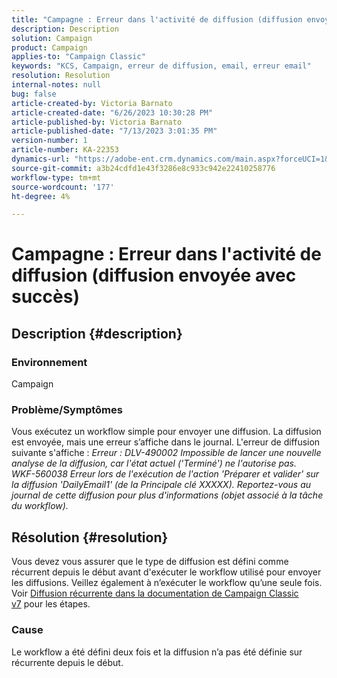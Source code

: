 ```yaml
---
title: "Campagne : Erreur dans l'activité de diffusion (diffusion envoyée avec succès)"
description: Description
solution: Campaign
product: Campaign
applies-to: "Campaign Classic"
keywords: "KCS, Campaign, erreur de diffusion, email, erreur email"
resolution: Resolution
internal-notes: null
bug: false
article-created-by: Victoria Barnato
article-created-date: "6/26/2023 10:30:28 PM"
article-published-by: Victoria Barnato
article-published-date: "7/13/2023 3:01:35 PM"
version-number: 1
article-number: KA-22353
dynamics-url: "https://adobe-ent.crm.dynamics.com/main.aspx?forceUCI=1&pagetype=entityrecord&etn=knowledgearticle&id=bebccf09-7114-ee11-8f6e-6045bd006239"
source-git-commit: a3b24cdfd1e43f3286e8c933c942e22410258776
workflow-type: tm+mt
source-wordcount: '177'
ht-degree: 4%

---
```


# Campagne : Erreur dans l&#39;activité de diffusion (diffusion envoyée avec succès)

## Description {#description}


### Environnement

Campaign

### Problème/Symptômes

Vous exécutez un workflow simple pour envoyer une diffusion. La diffusion est envoyée, mais une erreur s’affiche dans le journal. L&#39;erreur de diffusion suivante s&#39;affiche :
*Erreur : DLV-490002 Impossible de lancer une nouvelle analyse de la diffusion, car l&#39;état actuel (&#39;Terminé&#39;) ne l&#39;autorise pas.
<br>WKF-560038 Erreur lors de l&#39;exécution de l&#39;action &#39;Préparer et valider&#39; sur la diffusion &#39;DailyEmail1&#39; (de la Principale clé XXXXX). Reportez-vous au journal de cette diffusion pour plus d&#39;informations (objet associé à la tâche du workflow).*


## Résolution {#resolution}


Vous devez vous assurer que le type de diffusion est défini comme récurrent depuis le début avant d&#39;exécuter le workflow utilisé pour envoyer les diffusions. Veillez également à n’exécuter le workflow qu’une seule fois. Voir [Diffusion récurrente dans la documentation de Campaign Classic v7](https://experienceleague.adobe.com/docs/campaign-classic/using/automating-with-workflows/action-activities/recurring-delivery.html?lang=en) pour les étapes.

### Cause

Le workflow a été défini deux fois et la diffusion n’a pas été définie sur récurrente depuis le début.
